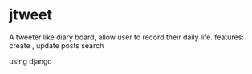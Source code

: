 # jtweet

A tweeter like diary board, allow user to record their daily life.
features:
 create , update posts
 search
 
 
using django
